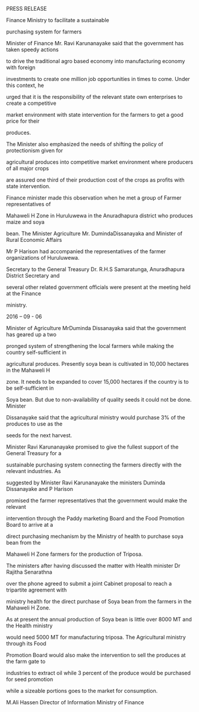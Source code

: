 PRESS RELEASE

Finance Ministry to facilitate a sustainable

purchasing system for farmers

Minister of Finance Mr. Ravi Karunanayake said that the government has taken speedy actions

to drive the traditional agro based economy into manufacturing economy with foreign

investments to create one million job opportunities in times to come. Under this context, he

urged that it is the responsibility of the relevant state own enterprises to create a competitive

market environment with state intervention for the farmers to get a good price for their

produces.

The Minister also emphasized the needs of shifting the policy of protectionism given for

agricultural produces into competitive market environment where producers of all major crops

are assured one third of their production cost of the crops as profits with state intervention.

Finance minister made this observation when he met a group of Farmer representatives of

Mahaweli H Zone in Huruluwewa in the Anuradhapura district who produces maize and soya

bean. The Minister Agriculture Mr. DumindaDissanayaka and Minister of Rural Economic Affairs

Mr P Harison had accompanied the representatives of the farmer organizations of Huruluwewa.

Secretary to the General Treasury Dr. R.H.S Samaratunga, Anuradhapura District Secretary and

several other related government officials were present at the meeting held at the Finance

ministry.

2016 – 09 - 06

Minister of Agriculture MrDuminda Dissanayaka said that the government has geared up a two

pronged system of strengthening the local farmers while making the country self-sufficient in

agricultural produces. Presently soya bean is cultivated in 10,000 hectares in the Mahaweli H

zone. It needs to be expanded to cover 15,000 hectares if the country is to be self-sufficient in

Soya bean. But due to non-availability of quality seeds it could not be done. Minister

Dissanayake said that the agricultural ministry would purchase 3% of the produces to use as the

seeds for the next harvest.

Minister Ravi Karunanayake promised to give the fullest support of the General Treasury for a

sustainable purchasing system connecting the farmers directly with the relevant industries. As

suggested by Minister Ravi Karunanayake the ministers Duminda Dissanayake and P Harison

promised the farmer representatives that the government would make the relevant

intervention through the Paddy marketing Board and the Food Promotion Board to arrive at a

direct purchasing mechanism by the Ministry of health to purchase soya bean from the

Mahaweli H Zone farmers for the production of Triposa.

The ministers after having discussed the matter with Health minister Dr Rajitha Senarathna

over the phone agreed to submit a joint Cabinet proposal to reach a tripartite agreement with

ministry health for the direct purchase of Soya bean from the farmers in the Mahaweli H Zone.

As at present the annual production of Soya bean is little over 8000 MT and the Health ministry

would need 5000 MT for manufacturing triposa. The Agricultural ministry through its Food

Promotion Board would also make the intervention to sell the produces at the farm gate to

industries to extract oil while 3 percent of the produce would be purchased for seed promotion

while a sizeable portions goes to the market for consumption.

M.Ali Hassen Director of Information Ministry of Finance